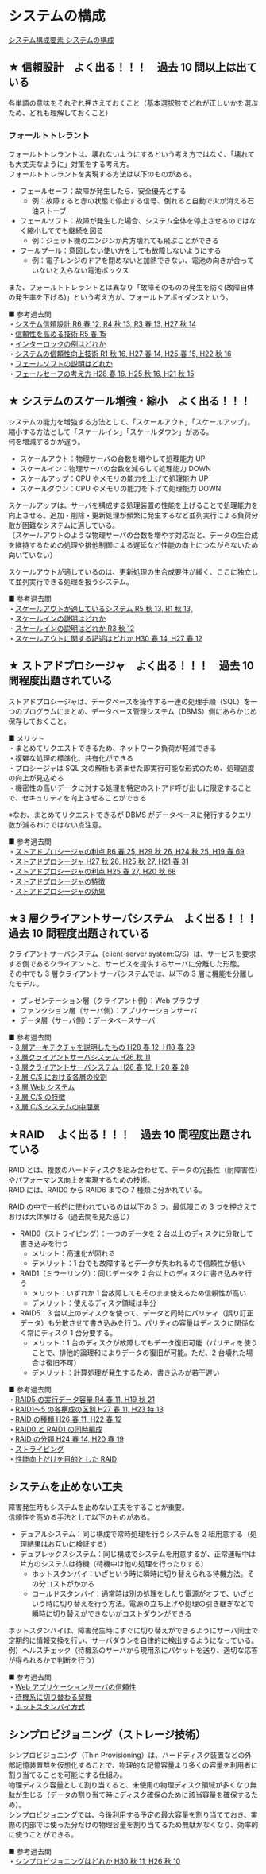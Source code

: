 # システムの構成

[システム構成要素 システムの構成](https://www.ap-siken.com/index_te.html#4_1)

## ★ 信頼設計　よく出る！！！　過去 10 問以上は出ている

各単語の意味をそれぞれ押さえておくこと（基本選択肢でどれが正しいかを選ぶため、どれも理解しておくこと）

### フォールトトレラント

フォールトトレラントは、壊れないようにするという考え方ではなく、「壊れても大丈夫なように」対策をする考え方。  
フォールトトレラントを実現する方法は以下のものがある。

- フェールセーフ：故障が発生したら、安全優先とする
  - 例：故障すると赤の状態で停止する信号、倒れると自動で火が消える石油ストーブ
- フェールソフト：故障が発生した場合、システム全体を停止させるのではなく縮小してでも継続を図る
  - 例：ジェット機のエンジンが片方壊れても飛ぶことができる
- フールプール：意図しない使い方をしても故障しないようにする
  - 例：電子レンジのドアを閉めないと加熱できない、電池の向きが合っていないと入らない電池ボックス

また、フォールトトレラントとは異なり「故障そのものの発生を防ぐ(故障自体の発生率を下げる)」という考え方が、フォールトアボイダンスという。

■ 参考過去問  
・[システム信頼設計 R6 春 12, R4 秋 13, R3 春 13, H27 秋 14](https://www.ap-siken.com/kakomon/06_haru/q12.html)  
・[信頼性を高める技術 R5 春 15](https://www.ap-siken.com/kakomon/05_haru/q15.html)  
・[インターロックの例はどれか](https://www.ap-siken.com/kakomon/03_aki/q13.html)  
・[システムの信頼性向上技術 R1 秋 16, H27 春 14, H25 春 15, H22 秋 16](https://www.ap-siken.com/kakomon/01_aki/q16.html)  
・[フェールソフトの説明はどれか](https://www.ap-siken.com/kakomon/30_haru/q15.html)  
・[フェールセーフの考え方 H28 春 16, H25 秋 16, H21 秋 15](https://www.ap-siken.com/kakomon/28_haru/q16.html)

## ★ システムのスケール増強・縮小　よく出る！！！

システムの能力を増強する方法として、「スケールアウト」「スケールアップ」。縮小する方法として「スケールイン」「スケールダウン」がある。  
何を増減するかが違う。

- スケールアウト：物理サーバの台数を増やして処理能力 UP
- スケールイン：物理サーバの台数を減らして処理能力 DOWN
- スケールアップ：CPU やメモリの能力を上げて処理能力 UP
- スケールダウン：CPU やメモリの能力を下げて処理能力 DOWN

スケールアップは、サーバを構成する処理装置の性能を上げることで処理能力を向上させる。追加・削除・更新処理が頻繁に発生するなど並列実行による負荷分散が困難なシステムに適している。  
（スケールアウトのような物理サーバの台数を増やす対応だと、データの生合成を維持するための処理や排他制御による遅延など性能の向上につながらないため向いていない）

スケールアウトが適しているのは、更新処理の生合成要件が緩く、ここに独立して並列実行できる処理を扱うシステム。

■ 参考過去問  
・[スケールアウトが適しているシステム R5 秋 13, R1 秋 13, ](https://www.ap-siken.com/kakomon/05_aki/q13.html)  
・[スケールインの説明はどれか](https://www.ap-siken.com/kakomon/05_haru/q13.html)  
・[スケールインの説明はどれか R3 秋 12](https://www.ap-siken.com/kakomon/03_aki/q12.html)  
・[スケールアウトに関する記述はどれか H30 春 14, H27 春 12](https://www.ap-siken.com/kakomon/30_haru/q14.html)

## ★ ストアドプロシージャ　よく出る！！！　過去 10 問程度出題されている

ストアドプロシージャは、データベースを操作する一連の処理手順（SQL）を一つのプログラムにまとめ、データベース管理システム（DBMS）側にあらかじめ保存しておくこと。

■ メリット  
・まとめてリクエストできるため、ネットワーク負荷が軽減できる  
・複雑な処理の標準化、共有化ができる  
・プロシージャは SQL 文の解析も済ませた即実行可能な形式のため、処理速度の向上が見込める  
・機密性の高いデータに対する処理を特定のストアド呼び出しに限定することで、セキュリティを向上させることができる

※なお、まとめてリクエストできるが DBMS がデータベースに発行するクエリ数が減るわけではない点注意。

■ 参考過去問  
・[ストアドプロシージャの利点 R6 春 25, H29 秋 26, H24 秋 25, H19 春 69](https://www.ap-siken.com/kakomon/06_haru/q25.html)  
・[ストアドプロシージャ H27 秋 26, H25 秋 27, H21 春 31](https://www.ap-siken.com/kakomon/27_aki/q26.html)  
・[ストアドプロシージャの利点 H25 春 27, H20 秋 68](https://www.ap-siken.com/kakomon/25_haru/q27.html)  
・[ストアドプロシージャの特徴](https://www.ap-siken.com/kakomon/19_aki/q69.html)  
・[ストアドプロシージャの効果](https://www.ap-siken.com/kakomon/17_haru/q28.html)

## ★3 層クライアントサーバシステム　よく出る！！！　過去 10 問程度出題されている

クライアントサーバシステム（client-server system:C/S）は、サービスを要求する側であるクライアントと、サービスを提供するサーバに分離した形態。  
その中でも 3 層クライアントサーバシステムでは、以下の 3 層に機能を分離したモデル。

- プレゼンテーション層（クライアント側）：Web ブラウザ
- ファンクション層（サーバ側）：アプリケーションサーバ
- データ層（サーバ側）：データベースサーバ

■ 参考過去問  
・[3 層アーキテクチャを説明したもの H28 春 12, H18 春 29](https://www.ap-siken.com/kakomon/28_haru/q12.html)  
・[3 層クライアントサーバシステム H26 秋 11](https://www.ap-siken.com/kakomon/26_aki/q11.html)  
・[3 層クライアントサーバシステム H26 春 12, H20 春 28](https://www.ap-siken.com/kakomon/26_haru/q12.html)  
・[3 層 C/S における各層の役割](https://www.ap-siken.com/kakomon/25_haru/q13.html)  
・[3 層 Web システム](https://www.ap-siken.com/kakomon/23_toku/q15.html)  
・[3 層 C/S の特徴](https://www.ap-siken.com/kakomon/19_haru/q29.html)  
・[3 層 C/S システムの中間層](https://www.ap-siken.com/kakomon/17_aki/q29.html)

## ★RAID 　よく出る！！！　過去 10 問程度出題されている

RAID とは、複数のハードディスクを組み合わせて、データの冗長性（耐障害性）やパフォーマンス向上を実現するための技術。  
RAID には、RAID0 から RAID6 までの 7 種類に分かれている。

RAID の中で一般的に使われているのは以下の 3 つ。最低限この 3 つを押さえておけば大体解ける（過去問を見た感じ）

- RAID0（ストライピング）：一つのデータを 2 台以上のディスクに分散して書き込みを行う
  - メリット：高速化が図れる
  - デメリット：1 台でも故障するとデータが失われるので信頼性が低い
- RAID1（ミラーリング）：同じデータを 2 台以上のディスクに書き込みを行う
  - メリット：いずれか 1 台故障してもそのまま使えるため信頼性が高い
  - デメリット：使えるディスク領域は半分
- RAID5：3 台以上のディスクを使って、データと同時にパリティ（誤り訂正データ）も分散させて書き込みを行う。パリティの容量はディスクに関係なく常にディスク 1 台分要する。
  - メリット：1 台のディスクが故障してもデータ復旧可能（パリティを使うことで、排他的論理和によりデータの復旧が可能。ただ、2 台壊れた場合は復旧不可）
  - デメリット：計算処理が発生するため、書き込みが若干遅い

■ 参考過去問  
・[RAID5 の実行データ容量 R4 春 11, H19 秋 21](https://www.ap-siken.com/kakomon/04_haru/q11.html)  
・[RAID1〜5 の各構成の区別 H27 春 11, H23 特 13](https://www.ap-siken.com/kakomon/27_haru/q11.html)  
・[RAID の種類 H26 春 11, H22 春 12](https://www.ap-siken.com/kakomon/26_haru/q11.html)  
・[RAID0 と RAID1 の同時編成](https://www.ap-siken.com/kakomon/25_aki/q13.html)  
・[RAID の分類 H24 春 14, H20 春 19](https://www.ap-siken.com/kakomon/24_haru/q14.html)  
・[ストライピング](https://www.ap-siken.com/kakomon/19_haru/q20.html)  
・[性能向上だけを目的とした RAID](https://www.ap-siken.com/kakomon/17_haru/q48.html)

## システムを止めない工夫

障害発生時もシステムを止めない工夫をすることが重要。  
信頼性を高める手法として以下のものがある。

- デュアルシステム：同じ構成で常時処理を行うシステムを 2 組用意する（処理結果はお互いに検証する）
- デュプレックスシステム：同じ構成でシステムを用意するが、正常運転中は片方のシステムは待機（待機中は他の処理を行ったりする）
  - ホットスタンバイ：いざという時に瞬時に切り替えられる待機方法。その分コストがかかる
  - コールドスタンバイ：通常時は別の処理をしたり電源がオフで、いざという時に切り替えを行う方法。電源の立ち上げや処理の引き継ぎなどで瞬時に切り替えができないがコストダウンができる

ホットスタンバイは、障害発生時にすぐに切り替えができるようにサーバ同士で定期的に情報交換を行い、サーバダウンを自律的に検出するようになっている。  
例）ヘルスチェック（待機系のサーバから現用系にパケットを送り、適切な応答が得られるかで判断を行う）

■ 参考過去問  
・[Web アプリケーションサーバの信頼性](https://www.ap-siken.com/kakomon/06_aki/q12.html)  
・[待機系に切り替わる契機](https://www.ap-siken.com/kakomon/04_haru/q13.html)  
・[ホットスタンバイ方式](https://www.ap-siken.com/kakomon/23_aki/q15.html)

## シンプロビジョニング（ストレージ技術）

シンプロビジョニング（Thin Provisioning）は、ハードディスク装置などの外部記憶装置群を仮想化することで、物理的な記憶容量より多くの容量を利用者に割り当てることを可能にする仕組み。  
物理ディスク容量として割り当てると、未使用の物理ディスク領域が多くなり無駄が生じる（データの割り当て時にディスク確保のために該当容量を確保するため）。  
シンプロビジョニングでは、今後利用する予定の最大容量を割り当てておき、実際の内部では使った分だけの物理容量を割り当てるため無駄がなくなり、効率的に使うことができる。

■ 参考過去問  
・[シンプロビジョニングはどれか H30 秋 11, H26 秋 10](https://www.ap-siken.com/kakomon/30_aki/q11.html)
